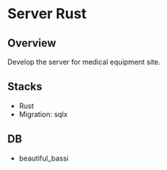 # Server Rust

## Overview
Develop the server for medical equipment site.

## Stacks
- Rust
- Migration: sqlx

## DB
- beautiful_bassi


